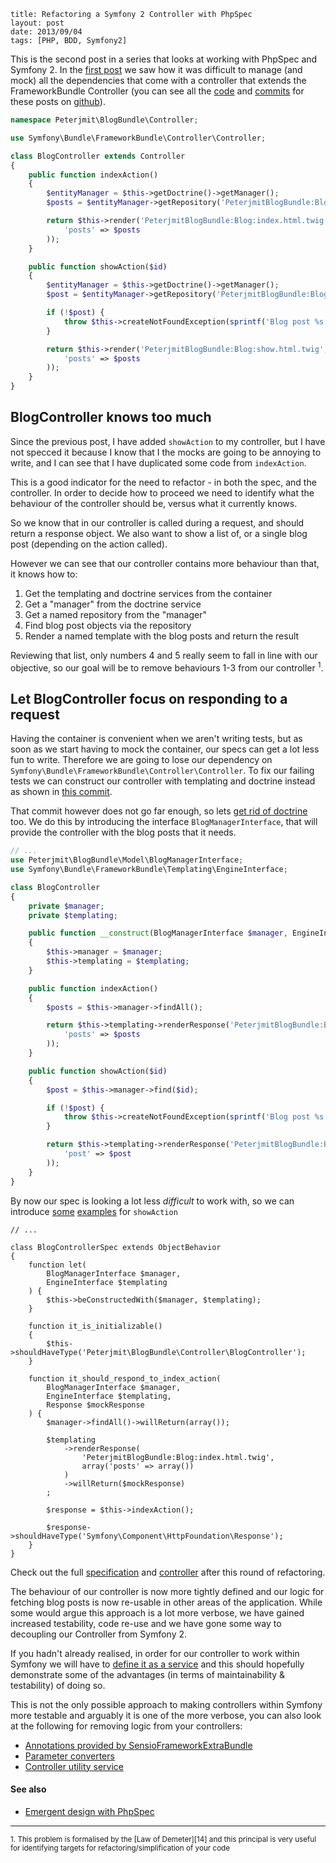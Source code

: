 ```
title: Refactoring a Symfony 2 Controller with PhpSpec
layout: post
date: 2013/09/04
tags: [PHP, BDD, Symfony2]
```

This is the second post in a series that looks at working with PhpSpec and Symfony 2.
In the [first post][1] we saw how it was difficult to manage (and mock) all
the dependencies that come with a controller that extends the FrameworkBundle
Controller (you can see all the [code][2] and [commits][3] for these posts on
[github][2]).

```php
namespace Peterjmit\BlogBundle\Controller;

use Symfony\Bundle\FrameworkBundle\Controller\Controller;

class BlogController extends Controller
{
    public function indexAction()
    {
        $entityManager = $this->getDoctrine()->getManager();
        $posts = $entityManager->getRepository('PeterjmitBlogBundle:Blog')->findAll();

        return $this->render('PeterjmitBlogBundle:Blog:index.html.twig', array(
            'posts' => $posts
        ));
    }

    public function showAction($id)
    {
        $entityManager = $this->getDoctrine()->getManager();
        $post = $entityManager->getRepository('PeterjmitBlogBundle:Blog')->find($id);

        if (!$post) {
            throw $this->createNotFoundException(sprintf('Blog post %s was not found', $id));
        }

        return $this->render('PeterjmitBlogBundle:Blog:show.html.twig', array(
            'posts' => $posts
        ));
    }
}
```

## BlogController knows too much
Since the previous post, I have added `showAction` to my controller, but I have
not specced it because I know that I the mocks are going to be annoying to write,
and I can see that I have duplicated some code from `indexAction`.

This is a good indicator for the need to refactor - in both the spec, and the
controller. In order to decide how to proceed we need to identify what the
behaviour of the controller should be, versus what it currently knows.

So we know that in our controller is called during a request, and should
return a response object. We also want to show a list of, or a single blog post
(depending on the action called).

However we can see that our controller contains more behaviour than that, it knows
how to:

1. Get the templating and doctrine services from the container
2. Get a "manager" from the doctrine service
3. Get a named repository from the "manager"
4. Find blog post objects via the repository
5. Render a named template with the blog posts and return the result

Reviewing that list, only numbers 4 and 5 really seem to fall in line with
our objective, so our goal will be to remove behaviours 1-3 from our controller
<sup>1</sup>.

## Let BlogController focus on responding to a request
Having the container is convenient when we aren't writing tests, but as soon as we
start having to mock the container, our specs can get a lot less fun to write.
Therefore we are going to lose our dependency on
`Symfony\Bundle\FrameworkBundle\Controller\Controller`. To fix our failing tests
we can construct our controller with templating and doctrine instead as shown
in [this commit][4].

That commit however does not go far enough, so lets [get rid of doctrine][5] too.
We do this by introducing the interface `BlogManagerInterface`, that will
provide the controller with the blog posts that it needs.

```php
// ...
use Peterjmit\BlogBundle\Model\BlogManagerInterface;
use Symfony\Bundle\FrameworkBundle\Templating\EngineInterface;

class BlogController
{
    private $manager;
    private $templating;

    public function __construct(BlogManagerInterface $manager, EngineInterface $templating)
    {
        $this->manager = $manager;
        $this->templating = $templating;
    }

    public function indexAction()
    {
        $posts = $this->manager->findAll();

        return $this->templating->renderResponse('PeterjmitBlogBundle:Blog:index.html.twig', array(
            'posts' => $posts
        ));
    }

    public function showAction($id)
    {
        $post = $this->manager->find($id);

        if (!$post) {
            throw $this->createNotFoundException(sprintf('Blog post %s was not found', $id));
        }

        return $this->templating->renderResponse('PeterjmitBlogBundle:Blog:show.html.twig', array(
            'post' => $post
        ));
    }
}
```

By now our spec is looking a lot less _difficult_ to work with, so we can introduce
[some][6] [examples][7] for `showAction`

```
// ...

class BlogControllerSpec extends ObjectBehavior
{
    function let(
        BlogManagerInterface $manager,
        EngineInterface $templating
    ) {
        $this->beConstructedWith($manager, $templating);
    }

    function it_is_initializable()
    {
        $this->shouldHaveType('Peterjmit\BlogBundle\Controller\BlogController');
    }

    function it_should_respond_to_index_action(
        BlogManagerInterface $manager,
        EngineInterface $templating,
        Response $mockResponse
    ) {
        $manager->findAll()->willReturn(array());

        $templating
            ->renderResponse(
                'PeterjmitBlogBundle:Blog:index.html.twig',
                array('posts' => array())
            )
            ->willReturn($mockResponse)
        ;

        $response = $this->indexAction();

        $response->shouldHaveType('Symfony\Component\HttpFoundation\Response');
    }
}
```

Check out the full [specification][8] and [controller][9] after this round of
refactoring.

The behaviour of our controller is now more tightly defined and our logic for
fetching blog posts is now re-usable in other areas of the application. While
some would argue this approach is a lot more verbose, we have gained increased
testability, code re-use and we have gone some way to decoupling our Controller
from Symfony 2.



If you hadn't already realised, in order for our controller to work within Symfony
we will have to [define it as a service][10] and this should hopefully
demonstrate some of the advantages (in terms of maintainability & testability)
of doing so.

This is not the only possible approach to making controllers within Symfony
more testable and arguably it is one of the more verbose, you can also look at
the following for removing logic from your controllers:

* [Annotations provided by SensioFrameworkExtraBundle][11]
* [Parameter converters][12]
* [Controller utility service][13]


#### See also
 * [Emergent design with PhpSpec][15]


***

<small>
  1. This problem is formalised by the [Law of Demeter][14] and this principal is
  very useful for identifying targets for refactoring/simplification of your code
</small>

[1]: /blog/getting-started-with-phpspec-and-symfony-2.html
[2]: https://github.com/peterjmit/getting-started-with-phpspec-and-symfony-2
[3]: https://github.com/peterjmit/getting-started-with-phpspec-and-symfony-2/commits/master
[4]: https://github.com/peterjmit/getting-started-with-phpspec-and-symfony-2/commit/3d5de3432698af520eb30c915e278d39bf53093a
[5]: https://github.com/peterjmit/getting-started-with-phpspec-and-symfony-2/commit/4a87e1d447c106e479b335a0a95c81d4feddfefa
[6]: https://github.com/peterjmit/getting-started-with-phpspec-and-symfony-2/commit/f9391b7ab4ed7e397dba92a7f6f77f979f04bb8f
[7]: https://github.com/peterjmit/getting-started-with-phpspec-and-symfony-2/commit/c2ecd55091b8e2003ee8633fa96af2690dcbc10f
[8]: https://github.com/peterjmit/getting-started-with-phpspec-and-symfony-2/blob/c2ecd55091b8e2003ee8633fa96af2690dcbc10f/spec/Peterjmit/BlogBundle/Controller/BlogControllerSpec.php
[9]: https://github.com/peterjmit/getting-started-with-phpspec-and-symfony-2/blob/c2ecd55091b8e2003ee8633fa96af2690dcbc10f/src/Peterjmit/BlogBundle/Controller/BlogController.php
[10]: http://symfony.com/doc/current/cookbook/controller/service.html
[11]: http://symfony.com/doc/current/bundles/SensioFrameworkExtraBundle/index.html
[12]: http://whitewashing.de/2013/02/19/extending_symfony2__paramconverter.html
[13]: http://www.whitewashing.de/2013/06/27/extending_symfony2__controller_utilities.html
[14]: http://www.slideshare.net/marcello.duarte/emergent-design-with-phpspec
[15]: http://en.wikipedia.org/wiki/Law_of_Demeter
